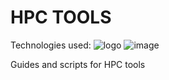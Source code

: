 # HPC TOOLS 

Technologies used: 
![logo](https://github.com/shubnimkar/HPC-Tools/assets/46809421/de71aeab-dc1a-4497-ab45-3093a31fcb17)
![image](https://github.com/shubnimkar/HPC-Tools/assets/46809421/3721db84-6823-4118-9911-801062eed6c8)

Guides and scripts for HPC tools
